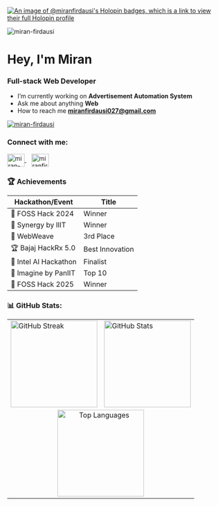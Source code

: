 [![An image of @miranfirdausi's Holopin badges, which is a link to view their full Holopin profile](https://holopin.me/miranfirdausi)](https://holopin.io/@miranfirdausi)

<p align="left"> <img src="https://komarev.com/ghpvc/?username=miran-firdausi&label=Profile%20views&color=0e75b6&style=flat" alt="miran-firdausi" /> </p>

<h1 >Hey, I'm Miran</h1>
<h3 >Full-stack Web Developer</h3>  

- I’m currently working on **Advertisement Automation System**
- Ask me about anything **Web**
- How to reach me **miranfirdausi027@gmail.com**


<p align="left"> <a href="https://github.com/ryo-ma/github-profile-trophy"><img src="https://github-profile-trophy.vercel.app/?username=miran-firdausi&margin-w=15&margin-h=15&title=-Reviews&theme=oldie" alt="miran-firdausi" /></a> </p>

### Connect with me:
<p align="left">
  <a href="https://linkedin.com/in/miran-firdausi" target="_blank">
    <img align="center" src="https://raw.githubusercontent.com/rahuldkjain/github-profile-readme-generator/master/src/images/icons/Social/linked-in-alt.svg" alt="miran-firdausi" height="30" width="40" />
  </a>
  &nbsp;&nbsp;
  <a href="mailto:miranfirdausi027@gmail.com" target="_blank">
    <img align="center" src="https://cdn-icons-png.flaticon.com/512/732/732200.png" alt="miranfirdausi027@gmail.com" height="30" width="40" />
  </a>
</p>

### 🏆 Achievements

| Hackathon/Event | Title |
|-----------------|-------|
| 🥇 FOSS Hack 2024 | Winner |
| 🥇 Synergy by IIIT | Winner |
| 🥇 WebWeave | 3rd Place |
| 🏆 Bajaj HackRx 5.0 | Best Innovation |
| 🏅 Intel AI Hackathon | Finalist |
| 🏅 Imagine by PanIIT | Top 10 |
| 🥇 FOSS Hack 2025 | Winner |


### 📊 GitHub Stats:

<table>
  <tr>
    <td>
      <img src="https://github-readme-streak-stats.herokuapp.com/?user=miran-firdausi&theme=default" alt="GitHub Streak" height="200"/>
    </td>
    <td>
      <img src="https://github-readme-stats-git-main-miran-firdausis-projects.vercel.app/api?username=miran-firdausi&show_icons=true&locale=en&include_all_commits=true&count_private=true&hide=stars&custom_title=Miran's%20GitHub%20Stats" alt="GitHub Stats" height="200"/>
    </td>
  </tr>
  <tr>
    <td colspan="2" align="center">
      <img src="https://github-readme-stats-git-main-miran-firdausis-projects.vercel.app/api/top-langs?username=miran-firdausi&show_icons=true&locale=en&layout=compact&langs_count=8" alt="Top Languages" height="200"/>
    </td>
  </tr>
</table>

